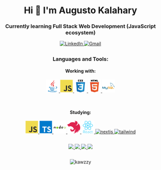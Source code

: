 <h1 align="center">Hi 👋 I'm Augusto Kalahary</h1>
<h3 align="center">Currently learning Full Stack Web Development (JavaScript ecosystem)</h3>

<p align="center">
  <a href="https://www.linkedin.com/in/augustokalahary">
    <img src="https://img.shields.io/badge/LinkedIn-blue?style=flat-square&logo=linkedin" alt="LinkedIn">
  </a>
  <a href="mailto:AuuKalaharyKW@gmail.com">
    <img src="https://img.shields.io/badge/Gmail-red?style=flat-square&logo=gmail&logoColor=white" alt="Gmail">
  </a>
</p>

##

<p align="center">
  <h3 align="center">Languages and Tools:</h3>
  <h4 align="center">Working with:</h4>
  <p align="center">
    <a href="https://www.java.com" target="_blank" rel="noreferrer">
      <img src="https://raw.githubusercontent.com/devicons/devicon/master/icons/java/java-original.svg" alt="java" width="40" height="40"/>
    </a>
    <a href="https://developer.mozilla.org/en-US/docs/Web/JavaScript" target="_blank" rel="noreferrer">
      <img src="https://raw.githubusercontent.com/devicons/devicon/master/icons/javascript/javascript-original.svg" alt="javascript" width="40" height="40"/>
    </a>
    <a href="https://www.w3schools.com/css/" target="_blank" rel="noreferrer">
      <img src="https://raw.githubusercontent.com/devicons/devicon/master/icons/css3/css3-original-wordmark.svg" alt="css3" width="40" height="40"/>
    </a>
    <a href="https://www.w3.org/html/" target="_blank" rel="noreferrer">
      <img src="https://raw.githubusercontent.com/devicons/devicon/master/icons/html5/html5-original-wordmark.svg" alt="html5" width="40" height="40"/>
    </a>
    <a href="https://www.mysql.com/" target="_blank" rel="noreferrer">
      <img src="https://raw.githubusercontent.com/devicons/devicon/master/icons/mysql/mysql-original-wordmark.svg" alt="mysql" width="40" height="40"/>
    </a>
  </p>
</p>
<br />
<p align="center">
  <h4 align="center">Studying:</h4>
  <p align="center">
    <a href="https://developer.mozilla.org/en-US/docs/Web/JavaScript" target="_blank" rel="noreferrer">
      <img src="https://raw.githubusercontent.com/devicons/devicon/master/icons/javascript/javascript-original.svg" alt="javascript" width="40" height="40"/>
    </a>
    <a href="https://www.typescriptlang.org/" target="_blank" rel="noreferrer">
      <img src="https://raw.githubusercontent.com/devicons/devicon/master/icons/typescript/typescript-original.svg" alt="typescript" width="40" height="40"/>
    </a>
    <a href="https://nodejs.org" target="_blank" rel="noreferrer">
      <img src="https://raw.githubusercontent.com/devicons/devicon/master/icons/nodejs/nodejs-original-wordmark.svg" alt="nodejs" width="40" height="40"/>
    </a>
    <a href="https://nestjs.com/" target="_blank" rel="noreferrer">
      <img src="https://raw.githubusercontent.com/devicons/devicon/master/icons/nestjs/nestjs-plain.svg" alt="nestjs" width="40" height="40"/>
    </a>
    <a href="https://reactjs.org/" target="_blank" rel="noreferrer">
      <img src="https://raw.githubusercontent.com/devicons/devicon/master/icons/react/react-original-wordmark.svg" alt="react" width="40" height="40"/>
    </a>
    <a href="https://nextjs.org/" target="_blank" rel="noreferrer">
      <img src="https://cdn.worldvectorlogo.com/logos/nextjs-2.svg" alt="nextjs" width="40" height="40"/>
    </a>
    <a href="https://tailwindcss.com/" target="_blank" rel="noreferrer">
      <img src="https://www.vectorlogo.zone/logos/tailwindcss/tailwindcss-icon.svg" alt="tailwind" width="40" height="40"/>
    </a>
  </p>
</p>

##

<p align="center">
  <a href="https://github.com/Kawzzy">
    <img src="http://github-profile-summary-cards.vercel.app/api/cards/profile-details?username=Kawzzy&theme=transparent" />
  </a>
  <a href="https://github.com/Kawzzy">
    <img src="https://github-readme-streak-stats.herokuapp.com/?user=Kawzzy&hide_border=true&card_width=338&theme=transparent" />
  </a>
  <a href="https://github.com/Kawzzy">
    <img src="http://github-profile-summary-cards.vercel.app/api/cards/stats?username=Kawzzy&theme=transparent" />
  </a>
  <img height="80%" src="https://github-readme-stats.vercel.app/api/top-langs/?username=Kawzzy&layout=compact&langs_count=16&theme=cobalt" />
</p>

##

<p align="center">
  <img src="https://komarev.com/ghpvc/?username=kawzzy&label=Profile%20views&color=0e75b6&style=flat" alt="kawzzy" />
</p>
